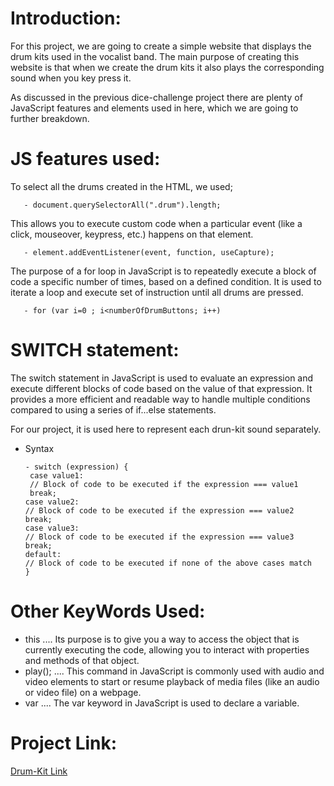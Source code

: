 # Introduction:
For this project, we are going to create a simple website that displays the drum kits used in the vocalist band. The main purpose of creating this website is that when we create the drum kits it also plays the corresponding sound when you key press it.

As discussed in the previous dice-challenge project there are plenty of JavaScript features and elements used in here, which we are going to further breakdown.

# JS features used:
To select all the drums created in the HTML, we used;
       
       - document.querySelectorAll(".drum").length;

This allows you to execute custom code when a particular event (like a click, mouseover, keypress, etc.) happens on that element.

       - element.addEventListener(event, function, useCapture);

The purpose of a for loop in JavaScript is to repeatedly execute a block of code a specific number of times, based on a defined condition. It is used to iterate a loop and execute set of instruction until all drums are pressed.

       - for (var i=0 ; i<numberOfDrumButtons; i++)

# SWITCH statement:
The switch statement in JavaScript is used to evaluate an expression and execute different blocks of code based on the value of that expression. It provides a more efficient and readable way to handle multiple conditions compared to using a series of if...else statements.

For our project, it is used here to represent each drun-kit sound separately. 

 - Syntax

       - switch (expression) {
        case value1:
        // Block of code to be executed if the expression === value1
        break;
       case value2:
       // Block of code to be executed if the expression === value2
       break;
       case value3:
       // Block of code to be executed if the expression === value3
       break;
       default:
       // Block of code to be executed if none of the above cases match
       }


# Other KeyWords Used:
- this        ....          Its purpose is to give you a way to access the object that is currently executing the code, allowing you to interact with properties and methods of that object.
- play();     ....          This command in JavaScript is commonly used with audio and video elements to start or resume playback of media files (like an audio or video file) on a webpage.
- var         ....          The var keyword in JavaScript is used to declare a variable.

# Project Link:
[Drum-Kit Link](https://1drv.ms/u/c/291798b4f12915c1/ESCZT47zUoVCh0NgRVQ5ySgBP9IUyd8KcVvlI-UQDSt3dQ?e=cYkdsd)
